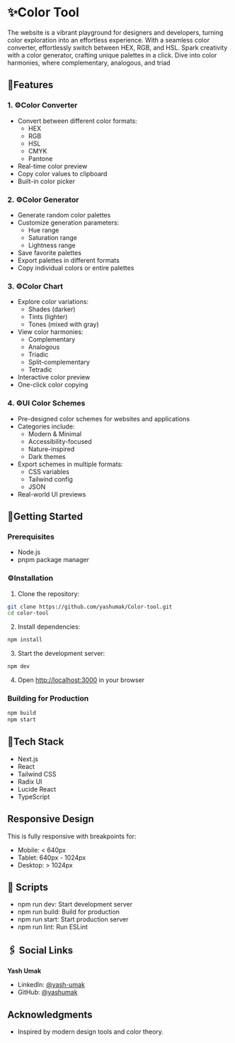 # ✨Color Tool

The website is a vibrant playground for designers and developers, turning color exploration into an effortless experience. With a seamless color converter, effortlessly switch between HEX, RGB, and HSL. Spark creativity with a color generator, crafting unique palettes in a click. Dive into color harmonies, where complementary, analogous, and triad

## 🚀Features

### 1. ⚙️Color Converter

- Convert between different color formats:
  - HEX
  - RGB
  - HSL
  - CMYK
  - Pantone
- Real-time color preview
- Copy color values to clipboard
- Built-in color picker

### 2. ⚙️Color Generator

- Generate random color palettes
- Customize generation parameters:
  - Hue range
  - Saturation range
  - Lightness range
- Save favorite palettes
- Export palettes in different formats
- Copy individual colors or entire palettes

### 3. ⚙️Color Chart

- Explore color variations:
  - Shades (darker)
  - Tints (lighter)
  - Tones (mixed with gray)
- View color harmonies:
  - Complementary
  - Analogous
  - Triadic
  - Split-complementary
  - Tetradic
- Interactive color preview
- One-click color copying

### 4. ⚙️UI Color Schemes

- Pre-designed color schemes for websites and applications
- Categories include:
  - Modern & Minimal
  - Accessibility-focused
  - Nature-inspired
  - Dark themes
- Export schemes in multiple formats:
  - CSS variables
  - Tailwind config
  - JSON
- Real-world UI previews

## 📜Getting Started

### Prerequisites

- Node.js 
- pnpm package manager

### ⚙️Installation

1. Clone the repository:

```sh
git clone https://github.com/yashumak/Color-tool.git
cd color-tool
```

2. Install dependencies:

```sh
npm install
```

3. Start the development server:

```sh
npm dev
```

4. Open [http://localhost:3000](http://localhost:3000) in your browser

### Building for Production

```sh
npm build
npm start
```

## 📂Tech Stack

- Next.js
- React
- Tailwind CSS 
- Radix UI 
- Lucide React 
- TypeScript 


## Responsive Design

This is fully responsive with breakpoints for:  
- Mobile: < 640px  
- Tablet: 640px - 1024px  
- Desktop: > 1024px 

## 📜 Scripts

- npm run dev: Start development server  
- npm run build: Build for production  
- npm run start: Start production server  
- npm run lint: Run ESLint  

## 🖇️ Social Links

**Yash Umak**  
- LinkedIn: [@yash-umak](https://www.linkedin.com/in/yash-umak-5242ab320/)  
- GitHub: [@yashumak](https://github.com/yashumak)  

## Acknowledgments

- Inspired by modern design tools and color theory.
